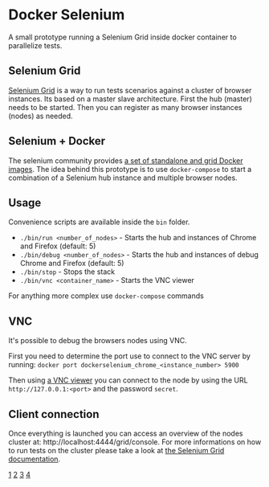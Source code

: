 # Docker Selenium

A small prototype running a Selenium Grid inside docker container to parallelize tests.

## Selenium Grid

[Selenium Grid](1) is a way to run tests scenarios against a cluster of browser instances.
Its based on a  master slave architecture. First the hub (master) needs to be started.
Then you can register as many browser instances (nodes) as needed.

## Selenium + Docker

The selenium community provides [a set of standalone and grid Docker images](2). The
idea behind this prototype is to use `docker-compose` to start a combination of
a Selenium hub instance and multiple browser nodes.

## Usage

Convenience scripts are available inside the `bin` folder.

* `./bin/run <number_of_nodes>` - Starts the hub and instances of Chrome and Firefox (default: 5)
* `./bin/debug <number_of_nodes>` - Starts the hub and instances of debug Chrome and Firefox (default: 5)
* `./bin/stop` - Stops the stack
* `./bin/vnc <container_name>` - Starts the VNC viewer

For anything more complex use `docker-compose` commands

## VNC

It's possible to debug the browsers nodes using VNC.

First you need to determine the port use to connect to the VNC server by
running: `docker port dockerselenium_chrome_<instance_number> 5900`

Then using [a VNC viewer](3) you can connect to the node by using the URL 
`http://127.0.0.1:<port>` and the password `secret`.

## Client connection

Once everything is launched you can access an overview of the nodes cluster at: http://localhost:4444/grid/console.
For more informations on how to run tests on the cluster please take a look
at [the Selenium Grid documentation](4).


[1](https://github.com/SeleniumHQ/selenium/wiki/Grid2)
[2](https://github.com/SeleniumHQ/docker-selenium)
[3](https://www.realvnc.com/en/connect/download/viewer/)
[4](https://github.com/SeleniumHQ/selenium/wiki/Grid2#using-grid-to-run-tests)
